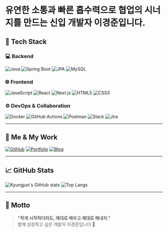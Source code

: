 <h1>유연한 소통과 빠른 흡수력으로 협업의 시너지를 만드는 신입 개발자 이경준입니다.</h1>
<p>
   
</p>

## 🔧 Tech Stack

### 💻 Backend
![Java](https://img.shields.io/badge/Java-007396?style=for-the-badge&logo=java&logoColor=white)
![Spring Boot](https://img.shields.io/badge/SpringBoot-6DB33F?style=for-the-badge&logo=springboot&logoColor=white)
![JPA](https://img.shields.io/badge/JPA-59666C?style=for-the-badge&logo=hibernate&logoColor=white)
![MySQL](https://img.shields.io/badge/MySQL-4479A1?style=for-the-badge&logo=mysql&logoColor=white)

### 🌐 Frontend
![JavaScript](https://img.shields.io/badge/JavaScript-F7DF1E?style=for-the-badge&logo=javascript&logoColor=black)
![React](https://img.shields.io/badge/React-61DAFB?style=for-the-badge&logo=react&logoColor=black)
![Next.js](https://img.shields.io/badge/Next.js-000000?style=for-the-badge&logo=next.js&logoColor=white)
![HTML5](https://img.shields.io/badge/HTML5-E34F26?style=for-the-badge&logo=html5&logoColor=white)
![CSS3](https://img.shields.io/badge/CSS3-1572B6?style=for-the-badge&logo=css3&logoColor=white)

### ⚙️ DevOps & Collaboration
![Docker](https://img.shields.io/badge/Docker-2496ED?style=for-the-badge&logo=docker&logoColor=white)
![GitHub Actions](https://img.shields.io/badge/GitHub_Actions-2088FF?style=for-the-badge&logo=githubactions&logoColor=white)
![Postman](https://img.shields.io/badge/Postman-FF6C37?style=for-the-badge&logo=postman&logoColor=white)
![Slack](https://img.shields.io/badge/Slack-4A154B?style=for-the-badge&logo=slack&logoColor=white)
![Jira](https://img.shields.io/badge/Jira-0052CC?style=for-the-badge&logo=jira&logoColor=white)

---

## 📌 Me & My Work

[![GitHub](https://img.shields.io/badge/GitHub-100000?style=for-the-badge&logo=github&logoColor=white)](https://github.com/your-id)
[![Portfolio](https://img.shields.io/badge/Portfolio-000000?style=for-the-badge&logo=notion&logoColor=white)](https://your-portfolio-link)
[![Blog](https://img.shields.io/badge/Tech_Blog-20C997?style=for-the-badge&logo=velog&logoColor=white)](https://your-blog-link)

---

## 📈 GitHub Stats

![Kyungjun's GitHub stats](https://github-readme-stats.vercel.app/api?username=your-id&show_icons=true&theme=tokyonight)
![Top Langs](https://github-readme-stats.vercel.app/api/top-langs/?username=your-id&layout=compact&theme=tokyonight)

---

## 💬 Motto

> **“작게 시작하더라도, 제대로 배우고 제대로 해내자.”**  
> 함께 성장하고 싶은 개발자 이경준입니다 🙌
